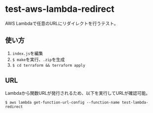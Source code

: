 # test-aws-lambda-redirect

AWS Lambdaで任意のURLにリダイレクトを行うテスト。

## 使い方

1. `index.js`を編集
2. `$ make`を実行、`.zip`を生成
3. `$ cd terraform && terraform apply`

## URL

Lambdaから関数URLが発行されるため、以下を実行してURLが確認可能。

```
$ aws lambda get-function-url-config --function-name test-lambda-redirect
```